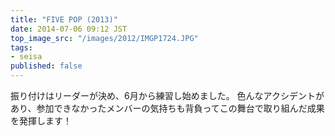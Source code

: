 ```yaml
---
title: "FIVE POP (2013)"
date: 2014-07-06 09:12 JST
top_image_src: "/images/2012/IMGP1724.JPG"
tags:
- seisa
published: false
---
```

振り付けはリーダーが決め、6月から練習し始めました。
色んなアクシデントがあり、参加できなかったメンバーの気持ちも背負ってこの舞台で取り組んだ成果を発揮します！